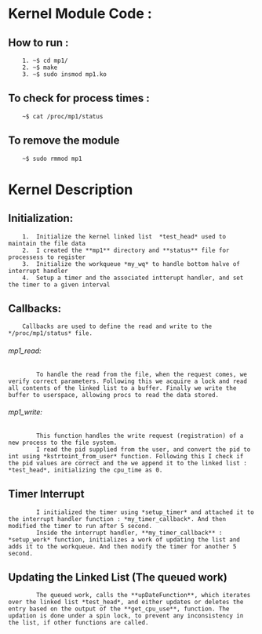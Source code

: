 # Kernel Module Code :
   ## How to run :
        1. ~$ cd mp1/
        2. ~$ make
        3. ~$ sudo insmod mp1.ko
   ## To check for process times :
        ~$ cat /proc/mp1/status
   ## To remove the module
        ~$ sudo rmmod mp1

# Kernel Description
   ## Initialization:
        1.  Initialize the kernel linked list  *test_head* used to maintain the file data
        2.  I created the **mp1** directory and **status** file for processess to register
        3.  Initialize the workqueue *my_wq* to handle bottom halve of interrupt handler
        4.  Setup a timer and the associated intterupt handler, and set the timer to a given interval
   ## Callbacks:
        Callbacks are used to define the read and write to the */proc/mp1/status* file.
   ###### mp1_read:
            To handle the read from the file, when the request comes, we verify correct parameters. Following this we acquire a lock and read all contents of the linked list to a buffer. Finally we write the buffer to userspace, allowing procs to read the data stored.
   ###### mp1_write:
            This function handles the write request (registration) of a new process to the file system. 
            I read the pid supplied from the user, and convert the pid to int using *kstrtoint_from_user* function. Following this I check if the pid values are correct and the we append it to the linked list : *test_head*, initializing the cpu_time as 0.
   ## Timer Interrupt
            I initialized the timer using *setup_timer* and attached it to the interrupt handler function : *my_timer_callback*. And then modified the timer to run after 5 second.
            Inside the interrupt handler, **my_timer_callback** : *setup_work* function, initializes a work of updating the list and adds it to the workqueue. And then modify the timer for another 5 second.
   ##  Updating the Linked List (The queued work)
            The queued work, calls the **upDateFunction**, which iterates over the linked list *test_head*, and either updates or deletes the entry based on the output of the **get_cpu_use**, function. The updation is done under a spin lock, to prevent any inconsistency in the list, if other functions are called.
